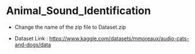 # Animal_Sound_Identification

+ Change the name of the zip file to Dataset.zip <br>
- Dataset Link : https://www.kaggle.com/datasets/mmoreaux/audio-cats-and-dogs/data
